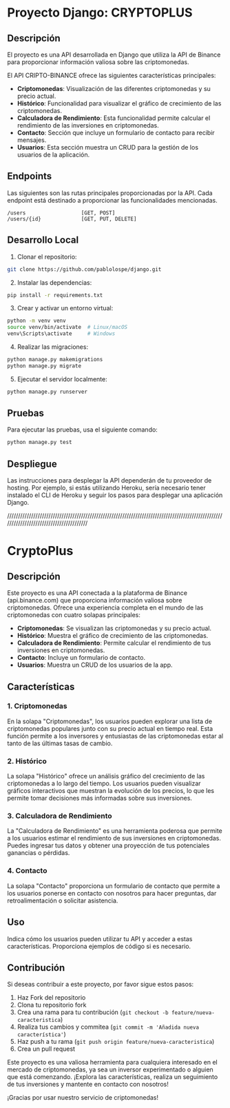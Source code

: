 # Proyecto Django: CRYPTOPLUS
  

## Descripción

El proyecto es una API desarrollada en Django que utiliza la API de Binance para proporcionar información valiosa sobre las criptomonedas.

El API CRIPTO-BINANCE ofrece las siguientes características principales:

- **Criptomonedas**: Visualización de las diferentes criptomonedas y su precio actual.
- **Histórico**: Funcionalidad para visualizar el gráfico de crecimiento de las criptomonedas.
- **Calculadora de Rendimiento**: Esta funcionalidad permite calcular el rendimiento de las inversiones en criptomonedas.
- **Contacto**: Sección que incluye un formulario de contacto para recibir mensajes.
- **Usuarios**: Esta sección muestra un CRUD para la gestión de los usuarios de la aplicación.


## Endpoints

Las siguientes son las rutas principales proporcionadas por la API. Cada endpoint está destinado a proporcionar las funcionalidades mencionadas.

```plaintext
/users                  [GET, POST]
/users/{id}             [GET, PUT, DELETE]
```

## Desarrollo Local

1. Clonar el repositorio:

```bash
git clone https://github.com/pablolospe/django.git
```

2. Instalar las dependencias:

```bash
pip install -r requirements.txt
```

3. Crear y activar un entorno virtual:

```bash
python -m venv venv
source venv/bin/activate  # Linux/macOS
venv\Scripts\activate     # Windows
```

4. Realizar las migraciones:

```bash
python manage.py makemigrations
python manage.py migrate
```

5. Ejecutar el servidor localmente:

```bash
python manage.py runserver
```

## Pruebas

Para ejecutar las pruebas, usa el siguiente comando:

```bash
python manage.py test
```

## Despliegue

Las instrucciones para desplegar la API dependerán de tu proveedor de hosting. Por ejemplo, si estás utilizando Heroku, sería necesario tener instalado el CLI de Heroku y seguir los pasos para desplegar una aplicación Django.


////////////////////////////////////////////////////////////////////////////////////////////////////////////////////////////////////////

# CryptoPlus

## Descripción

Este proyecto es una API conectada a la plataforma de Binance (api.binance.com) que proporciona información valiosa sobre criptomonedas. Ofrece una experiencia completa en el mundo de las criptomonedas con cuatro solapas principales:

- **Criptomonedas**: Se visualizan las criptomonedas y su precio actual.
- **Histórico**: Muestra el gráfico de crecimiento de las criptomonedas.
- **Calculadora de Rendimiento**: Permite calcular el rendimiento de tus inversiones en criptomonedas.
- **Contacto**: Incluye un formulario de contacto.
- **Usuarios**: Muestra un CRUD de los usuarios de la app.

## Características

### 1. Criptomonedas

En la solapa "Criptomonedas", los usuarios pueden explorar una lista de criptomonedas populares junto con su precio actual en tiempo real. Esta función permite a los inversores y entusiastas de las criptomonedas estar al tanto de las últimas tasas de cambio.

### 2. Histórico

La solapa "Histórico" ofrece un análisis gráfico del crecimiento de las criptomonedas a lo largo del tiempo. Los usuarios pueden visualizar gráficos interactivos que muestran la evolución de los precios, lo que les permite tomar decisiones más informadas sobre sus inversiones.

### 3. Calculadora de Rendimiento

La "Calculadora de Rendimiento" es una herramienta poderosa que permite a los usuarios estimar el rendimiento de sus inversiones en criptomonedas. Puedes ingresar tus datos y obtener una proyección de tus potenciales ganancias o pérdidas.

### 4. Contacto

La solapa "Contacto" proporciona un formulario de contacto que permite a los usuarios ponerse en contacto con nosotros para hacer preguntas, dar retroalimentación o solicitar asistencia.

## Uso

Indica cómo los usuarios pueden utilizar tu API y acceder a estas características. Proporciona ejemplos de código si es necesario.

## Contribución

Si deseas contribuir a este proyecto, por favor sigue estos pasos:

1. Haz Fork del repositorio
2. Clona tu repositorio fork
3. Crea una rama para tu contribución (`git checkout -b feature/nueva-caracteristica`)
4. Realiza tus cambios y commitea (`git commit -m 'Añadida nueva característica'`)
5. Haz push a tu rama (`git push origin feature/nueva-caracteristica`)
6. Crea un pull request


Este proyecto es una valiosa herramienta para cualquiera interesado en el mercado de criptomonedas, ya sea un inversor experimentado o alguien que está comenzando. ¡Explora las características, realiza un seguimiento de tus inversiones y mantente en contacto con nosotros!

¡Gracias por usar nuestro servicio de criptomonedas!
